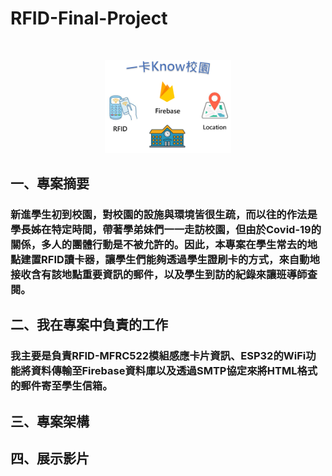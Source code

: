 # RFID-Final-Project
<br>
<p align="center">
<img src="https://github.com/explore23556/RFID-Final-Project/blob/main/%E5%9C%96%E7%89%877.png"; width="40%";/>
</p>
<h2> 一、專案摘要
<h3> 新進學生初到校園，對校園的設施與環境皆很生疏，而以往的作法是學長姊在特定時間，帶著學弟妹們一一走訪校園，但由於Covid-19的關係，多人的團體行動是不被允許的。因此，本專案在學生常去的地點建置RFID讀卡器，讓學生們能夠透過學生證刷卡的方式，來自動地接收含有該地點重要資訊的郵件，以及學生到訪的紀錄來讓班導師查閱。
<h2> 二、我在專案中負責的工作
<h3> 我主要是負責RFID-MFRC522模組感應卡片資訊、ESP32的WiFi功能將資料傳輸至Firebase資料庫以及透過SMTP協定來將HTML格式的郵件寄至學生信箱。
<h2> 三、專案架構


<h2> 四、展示影片
